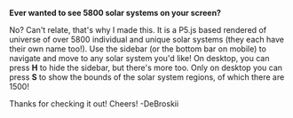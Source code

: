 __Ever wanted to see 5800 solar systems on your screen?__

No? Can't relate, that's why I made this. It is a P5.js based rendered of universe of over 5800 individual and unique solar systems (they each have their own name too!). 
Use the sidebar (or the bottom bar on mobile) to navigate and move to any solar system you'd like! On desktop, you can press __H__ to hide the sidebar, but there's more too.
Only on desktop you can press __S__ to show the bounds of the solar system regions, of which there are 1500!

Thanks for checking it out! Cheers!
-DeBroskii
